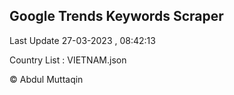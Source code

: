 

## Google Trends Keywords Scraper 
 
Last Update 27-03-2023 , 08:42:13

Country List :
VIETNAM.json



© Abdul Muttaqin 
